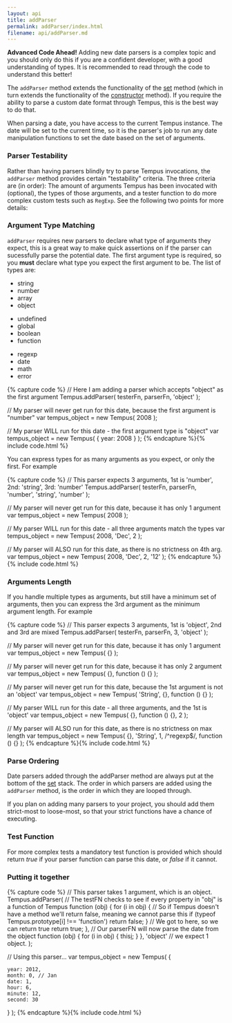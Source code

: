 ```yaml
---
layout: api
title: addParser
permalink: addParser/index.html
filename: api/addParser.md
---
```


<p class="alert alert-danger">
    <strong>Advanced Code Ahead!</strong>
    Adding new date parsers is a complex topic and you should only do this 
    if you are a confident developer, with a good understanding of types. It
    is recommended to read through the code to understand this better!
</p>

The `addParser` method extends the functionality of the  [set](/api/set) method (which in turn
extends the  functionality of the [constructor](/api/Tempus) method).  If you require the ability to
parse a custom date format through Tempus,  this is the best way to do that.

When parsing a date, you have access to the current Tempus instance.   The date will be set to the
current time, so it is the parser's job to  run any date manipulation functions to set the date
based on the set of arguments.

### Parser Testability ###


Rather than having parsers blindly try to parse Tempus invocations, the  `addParser` method provides
certain "testability" criteria.  The three criteria are (in order): The amount of arguments Tempus
has  been invocated with (optional), the types of those arguments, and a  tester function to do more
complex custom tests such as  `RegExp`. See the following two points for more details:

### Argument Type Matching ###

`addParser` requires new parsers to declare what type of 
arguments they expect, this is a great way to make quick assertions on 
if the parser can sucessfully parse the potential date. The first 
argument type is required, so you __must__ declare what 
type you expect the first argument to be. The list of types are:

<div class="row">
    <ul class="span2">
        <li>string</li>
        <li>number</li>
        <li>array</li>
        <li>object</li>
    </ul>
    <ul class="span2">
        <li>undefined</li>
        <li>global</li>
        <li>boolean</li>
        <li>function</li>
    </ul>
    <ul class="span2">
        <li>regexp</li>
        <li>date</li>
        <li>math</li>
        <li>error</li>
    </ul>
</div>

{% capture code %}
// Here I am adding a parser which accepts "object" as the first argument
Tempus.addParser( testerFn, parserFn, 'object' );

// My parser will never get run for this date, because the first argument is "number"
var tempus_object = new Tempus( 2008 );

// My parser WILL run for this date - the first argument type is "object"
var tempus_object = new Tempus( { year: 2008 } );
{% endcapture %}{% include code.html %}

You can express types for as many arguments as you expect, or only the 
first. For example

{% capture code %}
// This parser expects 3 arguments, 1st is 'number', 2nd: 'string', 3rd: 'number'
Tempus.addParser( testerFn, parserFn, 'number', 'string', 'number' );

// My parser will never get run for this date, because it has only 1 argument
var tempus_object = new Tempus( 2008 );

// My parser WILL run for this date - all three arguments match the types
var tempus_object = new Tempus( 2008, 'Dec', 2 );

// My parser will ALSO run for this date, as there is no strictness on 4th arg.
var tempus_object = new Tempus( 2008, 'Dec', 2, '12' );
{% endcapture %}{% include code.html %}

### Arguments Length ###

If you handle multiple types as arguments, but still have a minimum set 
of arguments, then you can express the 3rd argument as the minimum 
argument length. For example

{% capture code %}
// This parser expects 3 arguments, 1st is 'object', 2nd and 3rd are mixed
Tempus.addParser( testerFn, parserFn, 3, 'object' );

// My parser will never get run for this date, because it has only 1 argument
var tempus_object = new Tempus( {} );

// My parser will never get run for this date, because it has only 2 argument
var tempus_object = new Tempus( {}, function () {} );

// My parser will never get run for this date, because the 1st argument is not an 'object'
var tempus_object = new Tempus( 'String', {}, function () {} );

// My parser WILL run for this date - all three arguments, and the 1st is 'object'
var tempus_object = new Tempus( {}, function () {}, 2 );

// My parser will ALSO run for this date, as there is no strictness on max length
var tempus_object = new Tempus( {}, 'String', 1, /^regexp$/, function () {} );
{% endcapture %}{% include code.html %}

### Parse Ordering ###

Date parsers added through the addParser method are always put at the 
bottom of the [set](/api/set) stack. The order in which 
parsers are added using the `addParser` method, is the order 
in which they are looped through.

If you plan on adding many parsers to your project, you should add them 
strict-most to loose-most, so that your strict functions have a chance 
of executing.

### Test Function ###

For more complex tests a mandatory test function is provided which 
should return <var>true</var> if your parser function can parse 
this date, or <var>false</var> if it cannot.

### Putting it together ###

{% capture code %}
// This parser takes 1 argument, which is an object.
Tempus.addParser(
    // The testFN checks to see if every property in "obj" is a function of Tempus
    function (obj) { 
        for (i in obj) {
        // So if Tempus doesn't have a method we'll return false, meaning we cannot parse this
            if (typeof Tempus.prototype[i] !== 'function') return false;
        }
        // We got to here, so we can return true
        return true;
    }, 
    // Our parserFN will now parse the date from the object
    function (obj) {
        for (i in obj) {
            this[i](obj[i]);
        }
    },
    'object' // we expect 1 object.
);

// Using this parser...
var tempus_object = new Tempus( {

    year: 2012,
    month: 0, // Jan
    date: 1,
    hour: 6,
    minute: 12,
    second: 30

} );
{% endcapture %}{% include code.html %}
